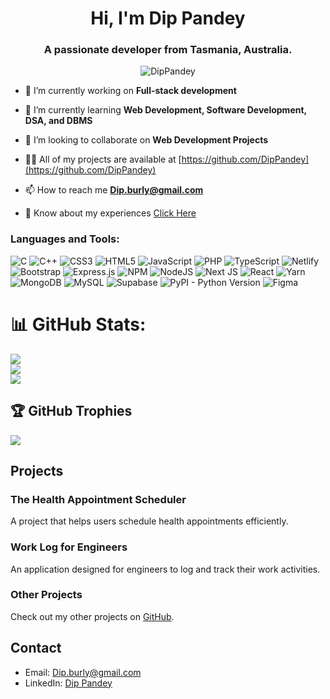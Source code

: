 <h1 align="center">Hi, I'm Dip Pandey</h1>
<h3 align="center">A passionate developer from Tasmania, Australia.</h3>

<p align="center"> <img src="https://komarev.com/ghpvc/?username=DipPandey&label=Profile%20views&color=0e75b6&style=flat" alt="DipPandey" /> </p>

- 🔭 I’m currently working on **Full-stack development**

- 🌱 I’m currently learning **Web Development, Software Development, DSA, and DBMS**

- 👯 I’m looking to collaborate on **Web Development Projects**

- 👨‍💻 All of my projects are available at [https://github.com/DipPandey](https://github.com/DipPandey)

- 📫 How to reach me **Dip.burly@gmail.com**

- 📄 Know about my experiences [Click Here](https://www.linkedin.com/in/dip-pandey-a402b81b4/)



<h3 align="left">Languages and Tools:</h3>

![C](https://img.shields.io/badge/c-%2300599C.svg?style=plastic&logo=c&logoColor=white) ![C++](https://img.shields.io/badge/c++-%2300599C.svg?style=plastic&logo=c%2B%2B&logoColor=white) ![CSS3](https://img.shields.io/badge/css3-%231572B6.svg?style=plastic&logo=css3&logoColor=white) ![HTML5](https://img.shields.io/badge/html5-%23E34F26.svg?style=plastic&logo=html5&logoColor=white) ![JavaScript](https://img.shields.io/badge/javascript-%23323330.svg?style=plastic&logo=javascript&logoColor=%23F7DF1E) ![PHP](https://img.shields.io/badge/php-%23777BB4.svg?style=plastic&logo=php&logoColor=white) ![TypeScript](https://img.shields.io/badge/typescript-%23007ACC.svg?style=plastic&logo=typescript&logoColor=white) ![Netlify](https://img.shields.io/badge/netlify-%23000000.svg?style=plastic&logo=netlify&logoColor=#00C7B7) ![Bootstrap](https://img.shields.io/badge/bootstrap-%23563D7C.svg?style=plastic&logo=bootstrap&logoColor=white) ![Express.js](https://img.shields.io/badge/express.js-%23404d59.svg?style=plastic&logo=express&logoColor=%2361DAFB) ![NPM](https://img.shields.io/badge/NPM-%23000000.svg?style=plastic&logo=npm&logoColor=white) ![NodeJS](https://img.shields.io/badge/node.js-6DA55F?style=plastic&logo=node.js&logoColor=white) ![Next JS](https://img.shields.io/badge/Next-black?style=plastic&logo=next.js&logoColor=white) ![React](https://img.shields.io/badge/react-%2320232a.svg?style=plastic&logo=react&logoColor=%2361DAFB) ![Yarn](https://img.shields.io/badge/yarn-%232C8EBB.svg?style=plastic&logo=yarn&logoColor=white) ![MongoDB](https://img.shields.io/badge/MongoDB-%234ea94b.svg?style=plastic&logo=mongodb&logoColor=white) ![MySQL](https://img.shields.io/badge/mysql-%2300f.svg?style=plastic&logo=mysql&logoColor=white) ![Supabase](https://img.shields.io/badge/Supabase-3ECF8E?style=plastic&logo=supabase&logoColor=white) ![PyPI - Python Version](https://img.shields.io/pypi/pyversions/:packageName) ![Figma](https://img.shields.io/badge/figma-%23F24E1E.svg?style=plastic&logo=figma&logoColor=white) 

# 📊 GitHub Stats:

![](https://github-readme-stats.vercel.app/api?username=DipPandey&theme=dark&hide_border=false&include_all_commits=false&count_private=false)<br/>
![](https://github-readme-streak-stats.herokuapp.com/?user=DipPandey&theme=dark&hide_border=false)<br/>
![](https://github-readme-stats.vercel.app/api/top-langs/?username=DipPandey&theme=dark&hide_border=false&include_all_commits=false&count_private=false&layout=compact)

## 🏆 GitHub Trophies
![](https://github-profile-trophy.vercel.app/?username=DipPandey&theme=radical&no-frame=false&no-bg=true&margin-w=4)

## Projects
### The Health Appointment Scheduler
A project that helps users schedule health appointments efficiently.

### Work Log for Engineers
An application designed for engineers to log and track their work activities.

### Other Projects
Check out my other projects on [GitHub](https://github.com/DipPandey).

## Contact
- Email: Dip.burly@gmail.com
- LinkedIn: [Dip Pandey](https://www.linkedin.com/in/dip-pandey-a402b81b4/)
